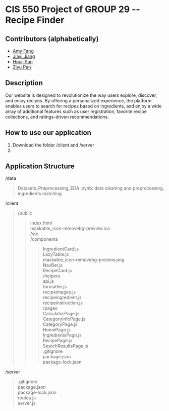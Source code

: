 # CIS 550 Project of GROUP 29 -- Recipe Finder
## Contributors (alphabetically)
* [Amy Fang](https://github.com/AMYFYJ)
* [Jiayi Jiang](https://github.com/JiangJiayi32)
* [Houji Pan](https://github.com/houjipan)
* [Ziyu Pan](https://github.com/ziyupan26)

## Description
Our website is designed to revolutionize the way users explore, discover, and enjoy recipes. By offering a personalized experience, the platform enables users to search for recipes based on ingredients, and enjoy a wide array of additional features such as user registration, favorite recipe collections, and ratings-driven recommendations. 

## How to use our application
1. Download the folder /client and /server
2. 

## Application Structure
/data     
>Datasets_Preprocessing_EDA.ipynb: data cleaning and preprocessing, ingredients matching

/client          
>/public            
>>index.html        
>>maskable_icon-removebg-preview.ico            
>/src         
>>/components             
>>>IngredientCard.js           
>>>LazyTable.js          
>>>maskable_icon-removebg-preview.png           
>>>NavBar.js            
>>>RecipeCard.js         
>>/helpers        
>>>api.js        
>>>formatter.js        
>>>recipeimages.js            
>>>recipeingredient.js           
>>>recipeinstruction.js         
>>/pages        
>>>CalculatorPage.js           
>>>CategoryInfoPage.js         
>>>CategoryPage.js       
>>>HomePage.js   
>>>IngredientsPage.js    
>>>RecipePage.js     
>>>SearchResultsPage.js    
>.gitignore     
>package.json    
>package-lock.json   

/server     
>.gitignore       
  package.json    
  package-lock.json        
  routes.js   
  server.js    



